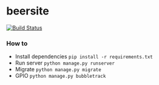 # beersite

[![Build Status](https://travis-ci.org/poohzrn/beersite.svg?branch=master)](https://travis-ci.org/poohzrn/beersite)

### How to


- Install dependencies `pip install -r requirements.txt`
- Run server `python manage.py runserver`
- Migrate `python manage.py migrate`
- GPIO `python manage.py bubbletrack`
